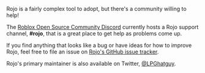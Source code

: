 Rojo is a fairly complex tool to adopt, but there's a community willing to help!

The [Roblox Open Source Community Discord](https://discord.gg/wH5ncNS) currently hosts a Rojo support channel, **#rojo**, that is a great place to get help as problems come up.

If you find anything that looks like a bug or have ideas for how to improve Rojo, feel free to file an issue on [Rojo's GitHub issue tracker](https://github.com/rojo-rbx/rojo/issues).

Rojo's primary maintainer is also available on Twitter, [@LPGhatguy](https://twitter.com/LPGhatguy).